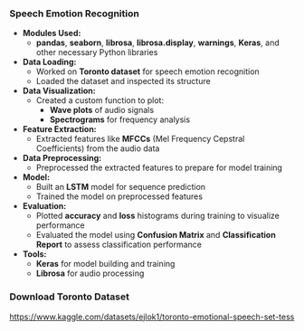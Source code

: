 ### Speech Emotion Recognition
- **Modules Used:**
  - **pandas**, **seaborn**, **librosa**, **librosa.display**, **warnings**, **Keras**, and other necessary Python libraries
- **Data Loading:**
  - Worked on **Toronto dataset** for speech emotion recognition
  - Loaded the dataset and inspected its structure
- **Data Visualization:**
  - Created a custom function to plot:
    - **Wave plots** of audio signals
    - **Spectrograms** for frequency analysis
- **Feature Extraction:**
  - Extracted features like **MFCCs** (Mel Frequency Cepstral Coefficients) from the audio data
- **Data Preprocessing:**
  - Preprocessed the extracted features to prepare for model training
- **Model:**
  - Built an **LSTM** model for sequence prediction
  - Trained the model on preprocessed features
- **Evaluation:**
  - Plotted **accuracy** and **loss** histograms during training to visualize performance
  - Evaluated the model using **Confusion Matrix** and **Classification Report** to assess classification performance
- **Tools:**
  - **Keras** for model building and training
  - **Librosa** for audio processing

### Download Toronto Dataset
https://www.kaggle.com/datasets/ejlok1/toronto-emotional-speech-set-tess

